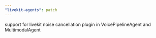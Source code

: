 ```yaml
---
"livekit-agents": patch
---
```


support for livekit noise cancellation plugin in VoicePipelineAgent and MultimodalAgent
